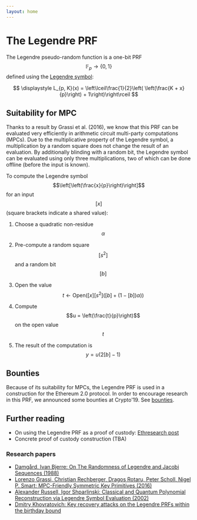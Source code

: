 ```yaml
---
layout: home
---
```


# The Legendre PRF

The Legendre pseudo-random function is a one-bit PRF $$\mathbb{F}_p \rightarrow \{0,1\}$$ defined using the [Legendre symbol](https://en.wikipedia.org/wiki/Legendre_symbol):

$$ \displaystyle L_{p, K}(x) = \left\lceil\frac{1}{2}\left( \left(\frac{K + x}{p}\right) + 1\right)\right\rceil $$

## Suitability for MPC

Thanks to a result by Grassi et al. (2016), we know that this PRF can be evaluated very efficiently in arithmetic circuit multi-party computations (MPCs). Due to the multiplicative property of the Legendre symbol, a multiplication by a random square does not change the result of an evaluation. By additionally blinding with a random bit, the Legendre symbol can be evaluated using only three multiplications, two of which can be done offline (before the input is known).

To compute the Legendre symbol $$\left[\left(\frac{x}{p}\right)\right]$$ for an input $$[x]$$ (square brackets indicate a shared value):

1. Choose a quadratic non-residue $$\alpha$$

2. Pre-compute a random square $$[s^2]$$ and a random bit $$[b]$$

3. Open the value $$t \leftarrow \mathrm{Open}([x] [s^2]([b] + (1- [b]) \alpha) )$$

4. Compute $$u = \left(\frac{t}{p}\right)$$ on the open value $$t$$

5. The result of the computation is $$y = u (2 [b] -1 )$$

## Bounties

Because of its suitability for MPCs, the Legendre PRF is used in a construction for the Ethereum 2.0 protocol. In order to encourage research in this PRF, we announced some bounties at Crypto'19. See [bounties](bounties).

## Further reading

* On using the Legendre PRF as a proof of custody: [Ethresearch post](https://ethresear.ch/t/using-the-legendre-symbol-as-a-prf-for-the-proof-of-custody/5169)
* Concrete proof of custody construction (TBA)

### Research papers

* [Damgård, Ivan Bjerre: On The Randomness of Legendre and Jacobi Sequences (1988)](https://link.springer.com/content/pdf/10.1007%2F0-387-34799-2_13.pdf)
* [Lorenzo Grassi, Christian Rechberger, Dragos Rotaru, Peter Scholl, Nigel P. Smart: MPC-Friendly Symmetric Key Primitives (2016)](https://eprint.iacr.org/2016/542.pdf)
* [Alexander Russell, Igor Shparlinski: Classical and Quantum Polynomial Reconstruction via Legendre Symbol Evaluation (2002)](https://arxiv.org/pdf/quant-ph/0212016.pdf)
* [Dmitry Khovratovich: Key recovery attacks on the Legendre PRFs within the birthday bound](https://eprint.iacr.org/2019/862.pdf)
